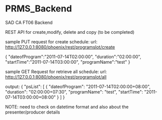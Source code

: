 # PRMS_Backend
SAD CA FT06 Backend

REST API for create,modify, delete and copy (to be completed)

sample PUT request for create schedule:
url: http://127.0.0.1:8080/phoenix/rest/programslot/create

{ 
	"dateofProgram":"2011-07-14T02:00:00",
	"duration":"02:00:00",
	"startTime":"2011-07-14T03:00:00",
	"programName":"test"
}

sample GET Request for retrieve all schedule:
url: http://127.0.0.1:8080/phoenix/rest/programslot/all

output:
{
    "psList": [
        {
            "dateofProgram": "2011-07-14T02:00:00+08:00",
            "duration": "02:00:00+07:30",
            "programName": "test",
            "startTime": "2011-07-14T03:00:00+08:00"
        }
    ]
}


NOTE: need to check on datetime format and also about the presenter/producer details

